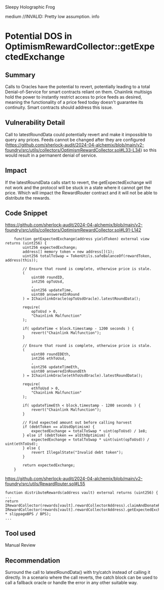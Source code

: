 Sleepy Holographic Frog

medium
//INVALID: Pretty low assumption. info

# Potential DOS in OptimismRewardCollector::getExpectedExchange

## Summary
Calls to Oracles have the potential to revert, potentially leading to a total Denial-of-Service for smart contracts reliant on them. Chainlink multisigs hold the power to instantly restrict access to price feeds as desired, meaning the functionality of a price feed today doesn't guarantee its continuity. Smart contracts should address this issue.

## Vulnerability Detail
Call to latestRoundData could potentially revert and make it impossible to query any prices. Feeds cannot be changed after they are configured (https://github.com/sherlock-audit/2024-04-alchemix/blob/main/v2-foundry/src/utils/collectors/OptimismRewardCollector.sol#L33-L34) so this would result in a permanent denial of service.
## Impact
If the latestRoundData calls start to revert, the getExpectedExchange will not work and the protocol will be stuck in a state where it cannot get the price. Which will impact the RewardRouter contract and it will not be able to distribute the rewards. 
## Code Snippet
https://github.com/sherlock-audit/2024-04-alchemix/blob/main/v2-foundry/src/utils/collectors/OptimismRewardCollector.sol#L91-L142
```solidity
    function getExpectedExchange(address yieldToken) external view returns (uint256) {
        uint256 expectedExchange;
        address[] memory token = new address[](1);
        uint256 totalToSwap = TokenUtils.safeBalanceOf(rewardToken, address(this));

        // Ensure that round is complete, otherwise price is stale.
        (
            uint80 roundID,
            int256 opToUsd,
            ,
            uint256 updateTime,
            uint80 answeredInRound
        ) = IChainlinkOracle(opToUsdOracle).latestRoundData();
        
        require(
            opToUsd > 0, 
            "Chainlink Malfunction"
        );

        if( updateTime < block.timestamp - 1200 seconds ) {
            revert("Chainlink Malfunction");
        }

        // Ensure that round is complete, otherwise price is stale.
        (
            uint80 roundIDEth,
            int256 ethToUsd,
            ,
            uint256 updateTimeEth,
            uint80 answeredInRoundEth
        ) = IChainlinkOracle(ethToUsdOracle).latestRoundData();
        
        require(
            ethToUsd > 0, 
            "Chainlink Malfunction"
        );

        if( updateTimeEth < block.timestamp - 1200 seconds ) {
            revert("Chainlink Malfunction");
        }

        // Find expected amount out before calling harvest
        if (debtToken == alUsdOptimism) {
            expectedExchange = totalToSwap * uint(opToUsd) / 1e8;
        } else if (debtToken == alEthOptimism) {
            expectedExchange = totalToSwap * uint(uint(opToUsd)) / uint(ethToUsd);
        } else {
            revert IllegalState("Invalid debt token");
        }

        return expectedExchange;
    }
```

https://github.com/sherlock-audit/2024-04-alchemix/blob/main/v2-foundry/src/utils/RewardRouter.sol#L55
```solidity
function distributeRewards(address vault) external returns (uint256) {
...
return IRewardCollector(rewards[vault].rewardCollectorAddress).claimAndDonateRewards(vault, IRewardCollector(rewards[vault].rewardCollectorAddress).getExpectedExchange(vault) * slippageBPS / BPS);
...
```
## Tool used
Manual Review

## Recommendation
Surround the call to latestRoundData() with try/catch instead of calling it directly. In a scenario where the call reverts, the catch block can be used to call a fallback oracle or handle the error in any other suitable way.
